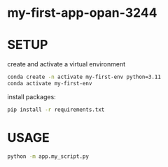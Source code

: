 # my-first-app-opan-3244

# SETUP
create and activate a virtual environment
```sh
conda create -n activate my-first-env python=3.11
conda activate my-first-env
```

install packages:
```sh
pip install -r requirements.txt
```

# USAGE
```sh
python -m app.my_script.py
```